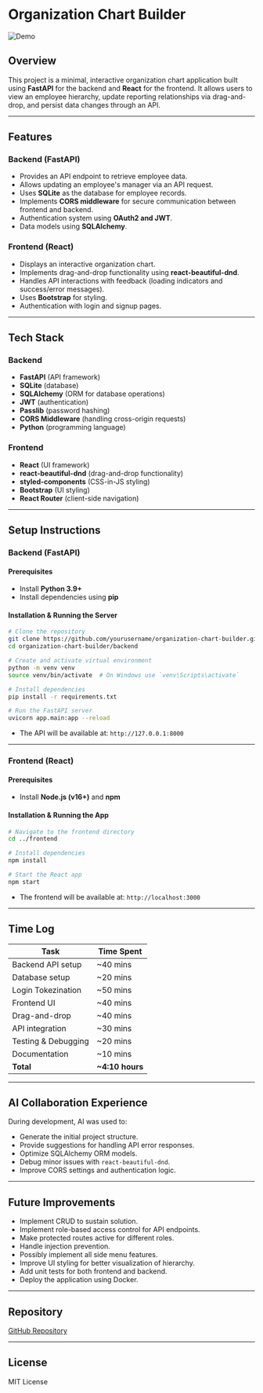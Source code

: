 # Organization Chart Builder

![Demo](https://imgur.com/S2xOZVV.gif)

## Overview
This project is a minimal, interactive organization chart application built using **FastAPI** for the backend and **React** for the frontend. It allows users to view an employee hierarchy, update reporting relationships via drag-and-drop, and persist data changes through an API.

---

## Features
### Backend (FastAPI)
- Provides an API endpoint to retrieve employee data.
- Allows updating an employee's manager via an API request.
- Uses **SQLite** as the database for employee records.
- Implements **CORS middleware** for secure communication between frontend and backend.
- Authentication system using **OAuth2 and JWT**.
- Data models using **SQLAlchemy**.

### Frontend (React)
- Displays an interactive organization chart.
- Implements drag-and-drop functionality using **react-beautiful-dnd**.
- Handles API interactions with feedback (loading indicators and success/error messages).
- Uses **Bootstrap** for styling.
- Authentication with login and signup pages.

---

## Tech Stack
### Backend
- **FastAPI** (API framework)
- **SQLite** (database)
- **SQLAlchemy** (ORM for database operations)
- **JWT** (authentication)
- **Passlib** (password hashing)
- **CORS Middleware** (handling cross-origin requests)
- **Python** (programming language)

### Frontend
- **React** (UI framework)
- **react-beautiful-dnd** (drag-and-drop functionality)
- **styled-components** (CSS-in-JS styling)
- **Bootstrap** (UI styling)
- **React Router** (client-side navigation)

---

## Setup Instructions
### Backend (FastAPI)
#### Prerequisites
- Install **Python 3.9+**
- Install dependencies using **pip**

#### Installation & Running the Server
```bash
# Clone the repository
git clone https://github.com/yourusername/organization-chart-builder.git
cd organization-chart-builder/backend

# Create and activate virtual environment
python -m venv venv
source venv/bin/activate  # On Windows use `venv\Scripts\activate`

# Install dependencies
pip install -r requirements.txt

# Run the FastAPI server
uvicorn app.main:app --reload
```
- The API will be available at: `http://127.0.0.1:8000`

---

### Frontend (React)
#### Prerequisites
- Install **Node.js (v16+)** and **npm**

#### Installation & Running the App
```bash
# Navigate to the frontend directory
cd ../frontend

# Install dependencies
npm install

# Start the React app
npm start
```
- The frontend will be available at: `http://localhost:3000`

---

## Time Log
| Task                | Time Spent |
|---------------------|------------|
| Backend API setup  | ~40 mins    |
| Database setup     | ~20 mins    |
| Login Tokezination | ~50 mins    |
| Frontend UI        | ~40 mins    |
| Drag-and-drop      | ~40 mins    |
| API integration    | ~30 mins    |
| Testing & Debugging| ~20 mins    |
| Documentation      | ~10 mins    |
| **Total**          | **~4:10 hours** |

---

## AI Collaboration Experience
During development, AI was used to:
- Generate the initial project structure.
- Provide suggestions for handling API error responses.
- Optimize SQLAlchemy ORM models.
- Debug minor issues with `react-beautiful-dnd`.
- Improve CORS settings and authentication logic.

---

## Future Improvements
- Implement CRUD to sustain solution.
- Implement role-based access control for API endpoints.
- Make protected routes active for different roles.
- Handle injection prevention.
- Possibly implement all side menu features.
- Improve UI styling for better visualization of hierarchy.
- Add unit tests for both frontend and backend.
- Deploy the application using Docker.

---

## Repository
[GitHub Repository](https://github.com/Birajhow/The-Biz-Conquest/tree/master)

---

## License
MIT License

